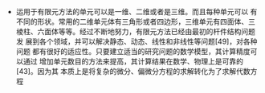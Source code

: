 * 运用于有限元方法的单元可以是一维、二维或者是三维。而且每种单元可以
有不同的形状。常用的二维单元体有三角形或者四边形，三维单元有四面体、三
棱柱、六面体等等。经过不断地努力，有限元方法已经由最初的杆件结构问题发
展到各个领域，并可以解决静态、动态、线性和非线性等问题[49]，对各种问题
都有很好的适应性。只要建立适当的研究问题的数学模型，其计算精度可以通过
增加单元数目的方法来提高，其计算结果在数学、物理上是可靠的[43]。因为其
本质上是将复杂的微分、偏微分方程的求解转化为了求解代数方程